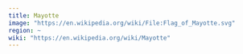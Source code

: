 ```yaml
---
title: Mayotte
image: "https://en.wikipedia.org/wiki/File:Flag_of_Mayotte.svg"
region: ~
wiki: "https://en.wikipedia.org/wiki/Mayotte"
---
```

